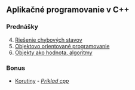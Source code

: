 ## Aplikačné programovanie v C++

### Prednášky

4. [Riešenie chybových stavov](./?slides=4_errors.md)
5. [Objektovo orientované programovanie](./?slides=5_oop.md)
6. [Objekty ako hodnota, algoritmy](./?slides=6_values_algo.md)

### Bonus

* [Korutiny](./bonus/coroutines/coroutines.html) - *[Príklad cpp](./bonus/coroutines/coroutines.cpp)*